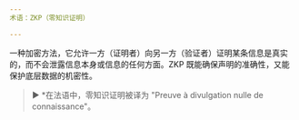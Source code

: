 ```yaml
---
术语：ZKP（零知识证明）

---
```

一种加密方法，它允许一方（证明者）向另一方（验证者）证明某条信息是真实的，而不会泄露信息本身或信息的任何方面。ZKP 既能确保声明的准确性，又能保护底层数据的机密性。

> ► *在法语中，零知识证明被译为 "Preuve à divulgation nulle de connaissance"。